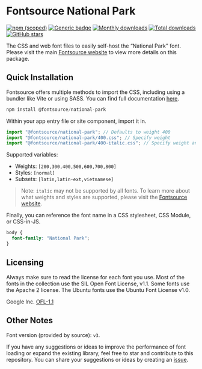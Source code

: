 # Fontsource National Park

[![npm (scoped)](https://img.shields.io/npm/v/@fontsource/national-park?color=brightgreen)](https://www.npmjs.com/package/@fontsource/national-park) [![Generic badge](https://img.shields.io/badge/fontsource-passing-brightgreen)](https://github.com/fontsource/fontsource) [![Monthly downloads](https://badgen.net/npm/dm/@fontsource/national-park)](https://github.com/fontsource/fontsource) [![Total downloads](https://badgen.net/npm/dt/@fontsource/national-park)](https://github.com/fontsource/fontsource) [![GitHub stars](https://img.shields.io/github/stars/fontsource/fontsource.svg?style=social&label=Star)](https://github.com/fontsource/fontsource/stargazers)

The CSS and web font files to easily self-host the “National Park” font. Please visit the main [Fontsource website](https://fontsource.org/fonts/national-park) to view more details on this package.

## Quick Installation

Fontsource offers multiple methods to import the CSS, including using a bundler like Vite or using SASS. You can find full documentation [here](https://fontsource.org/docs/getting-started/introduction).

```javascript
npm install @fontsource/national-park
```

Within your app entry file or site component, import it in.

```javascript
import "@fontsource/national-park"; // Defaults to weight 400
import "@fontsource/national-park/400.css"; // Specify weight
import "@fontsource/national-park/400-italic.css"; // Specify weight and style
```

Supported variables:
- Weights: `[200,300,400,500,600,700,800]`
- Styles: `[normal]`
- Subsets: `[latin,latin-ext,vietnamese]`

> Note: `italic` may not be supported by all fonts. To learn more about what weights and styles are supported, please visit the [Fontsource website](https://fontsource.org/fonts/national-park).

Finally, you can reference the font name in a CSS stylesheet, CSS Module, or CSS-in-JS.

```css
body {
  font-family: "National Park";
}
```

## Licensing
Always make sure to read the license for each font you use. Most of the fonts in the collection use the SIL Open Font License, v1.1. Some fonts use the Apache 2 license. The Ubuntu fonts use the Ubuntu Font License v1.0.

Google Inc.
[OFL-1.1](http://scripts.sil.org/OFL)

## Other Notes
Font version (provided by source): `v3`.

If you have any suggestions or ideas to improve the performance of font loading or expand the existing library, feel free to star and contribute to this repository. You can share your suggestions or ideas by creating an [issue](https://github.com/fontsource/fontsource/issues).